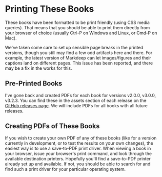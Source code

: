 Printing These Books
====================================================================================================

These books have been formatted to be print friendly (using CSS media queries). That means that you
should be able to print them directly from your browser of choice (usually Ctrl-P on Windows and
Linux, or Cmd-P on Mac).

We've taken some care to set up sensible page breaks in the printed versions, though you still may
find a few odd artifacts here and there. For example, the latest version of Markdeep can let
images/figures and their captions land on different pages. This issue has been reported, and there
may be a fix in the works for this.


Pre-Printed Books
------------------
I've gone back and created PDFs for each book for versions v2.0.0, v3.0.0, v3.2.3. You can find
these in the assets section of each release on the [GitHub releases page][releases]. We will include
PDFs for all books with all future releases.


Creating PDFs of These Books
-----------------------------
If you wish to create your own PDF of any of these books (like for a version currently in
development, or to test the results on your own changes), the easiest way is to use a save-to-PDF
print driver. When viewing a book in your browser, issue your browser's print command, and look
through the available destination printers. Hopefully you'll find a save-to-PDF printer already set
up and available. If not, you should be able to search for and find such a print driver for your
particular operating system.



[releases]: https://github.com/RayTracing/raytracing.github.io/releases
